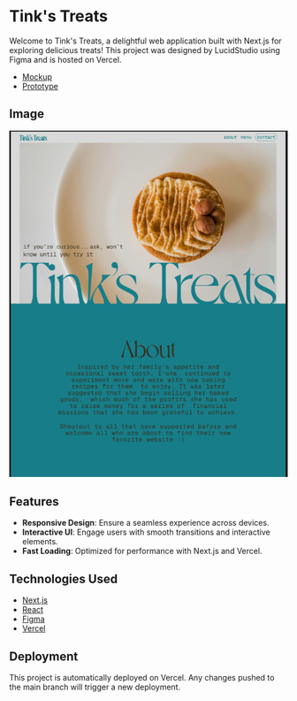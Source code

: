 # Tink's Treats

Welcome to Tink's Treats, a delightful web application built with Next.js for exploring delicious treats! This project was designed by LucidStudio using Figma and is hosted on Vercel.

- [Mockup](https://www.figma.com/design/7gif6DMQm4qoiZQqlG5EWg/tink's-treats?node-id=0-1&t=5cimtitha5UuBiVu-1)
- [Prototype](https://www.figma.com/proto/7gif6DMQm4qoiZQqlG5EWg/tink's-treats?page-id=0%3A1&node-id=53-9&viewport=33%2C270%2C0.17&t=BRzdK9fWcmBWQFJb-1&scaling=min-zoom&content-scaling=fixed&starting-point-node-id=53%3A9&show-proto-sidebar=1)

## Image

![Figma](/public/images/tt-main.PNG)

## Features

- **Responsive Design**: Ensure a seamless experience across devices.
- **Interactive UI**: Engage users with smooth transitions and interactive elements.
- **Fast Loading**: Optimized for performance with Next.js and Vercel.

## Technologies Used

- [Next.js](https://nextjs.org/)
- [React](https://reactjs.org/)
- [Figma](https://www.figma.com/)
- [Vercel](https://vercel.com/)

## Deployment

This project is automatically deployed on Vercel. Any changes pushed to the main branch will trigger a new deployment.
